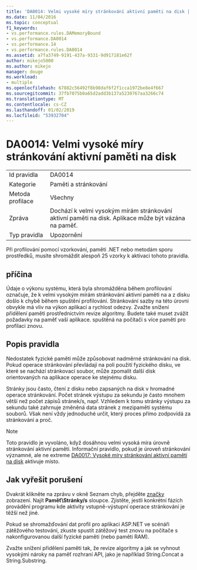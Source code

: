 ```yaml
---
title: 'DA0014: Velmi vysoké míry stránkování aktivní paměti na disk | Dokumentace Microsoftu'
ms.date: 11/04/2016
ms.topic: conceptual
f1_keywords:
- vs.performance.rules.DAMemoryBound
- vs.performance.DA0014
- vs.performance.14
- vs.performance.rules.DA0014
ms.assetid: a7fa3749-9191-437a-9331-9d917181e62f
author: mikejo5000
ms.author: mikejo
manager: douge
ms.workload:
- multiple
ms.openlocfilehash: 67882c56492f8b98daf6f2f1cca1972be8e4f667
ms.sourcegitcommit: 37fb7075b0a65d2add3b137a5230767aa3266c74
ms.translationtype: MT
ms.contentlocale: cs-CZ
ms.lasthandoff: 01/02/2019
ms.locfileid: "53932704"
---
```

# <a name="da0014-extremely-high-rates-of-paging-active-memory-to-disk"></a>DA0014: Velmi vysoké míry stránkování aktivní paměti na disk

|||  
|-|-|  
|Id pravidla|DA0014|  
|Kategorie|Paměti a stránkování|  
|Metoda profilace|Všechny|  
|Zpráva|Dochází k velmi vysokým mírám stránkování aktivní paměti na disk. Aplikace může být vázána na paměť.|  
|Typ pravidla|Upozornění|  

 Při profilování pomocí vzorkování, paměti .NET nebo metodám sporu prostředků, musíte shromáždit alespoň 25 vzorky k aktivaci tohoto pravidla.  

## <a name="cause"></a>příčina  
 Údaje o výkonu systému, která byla shromážděna během profilování označuje, že k velmi vysokým mírám stránkování aktivní paměti na a z disku došlo k chybě během spuštění profilování. Stránkování sazby na této úrovni obvykle má vliv na výkon aplikací a rychlost odezvy. Zvažte snížení přidělení paměti prostřednictvím revize algoritmy. Budete také muset zvážit požadavky na paměť vaší aplikace. spuštěná na počítači s více paměti pro profilaci znovu.  

## <a name="rule-description"></a>Popis pravidla  
 Nedostatek fyzické paměti může způsobovat nadměrné stránkování na disk. Pokud operace stránkování převládají na poli použití fyzického disku, ve které se nachází stránkovací soubor, může zpomalit další disk orientovaných na aplikace operace ke stejnému disku.  

 Stránky jsou často, čtení z disku nebo zapsaných na disk v hromadné operace stránkování. Počet stránek výstupu za sekundu je často mnohem větší než počet zápisů stránek/s, např. Vzhledem k tomu stránky výstupu za sekundu také zahrnuje změněná data stránek z mezipaměti systému souborů. Však není vždy jednoduché určit, který proces přímo zodpovídá za stránkování a proč.  

> [!NOTE]
>  Toto pravidlo je vyvoláno, když dosáhnou velmi vysoká míra úrovně stránkování aktivní paměti. Informační pravidlo, pokud je úroveň stránkování významné, ale ne extreme [DA0017: Vysoké míry stránkování aktivní paměti na disk](../profiling/da0017-high-rates-of-paging-active-memory-to-disk.md) aktivuje místo.  

## <a name="how-to-fix-violations"></a>Jak vyřešit porušení  
 Dvakrát klikněte na zprávu v okně Seznam chyb, přejděte [značky](../profiling/marks-view.md) zobrazení. Najít **Paměť\Stránky/s** sloupce. Zjistěte, jestli konkrétní fázích provádění programu kde aktivity vstupně-výstupní operace stránkování je těžší než jiné.  

 Pokud se shromažďování dat profil pro aplikaci ASP.NET ve scénáři zátěžového testování, zkuste spustit zátěžový test znovu na počítače s nakonfigurovanou další fyzické paměti (nebo paměti RAM).  

 Zvažte snížení přidělení paměti tak, že revize algoritmy a jak se vyhnout vysokými nároky na paměť rozhraní API, jako je například String.Concat a String.Substring.